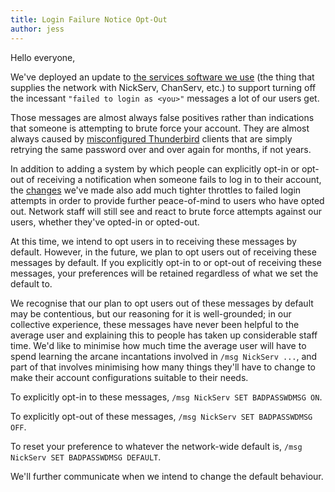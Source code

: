 ```yaml
---
title: Login Failure Notice Opt-Out
author: jess
---
```


Hello everyone,

We've deployed an update to [the services software we use][0]
(the thing that supplies the network with NickServ, ChanServ, etc.)
to support turning off the incessant `"failed to login as <you>"` messages
a lot of our users get.

Those messages are almost always false positives rather than indications
that someone is attempting to brute force your account. They are almost
always caused by [misconfigured Thunderbird][1] clients that are simply
retrying the same password over and over again for months, if not years.

In addition to adding a system by which people can explicitly
opt-in or opt-out of receiving a notification when someone fails to log in to
their account, the [changes][2] we've made also add much tighter throttles
to failed login attempts in order to provide further peace-of-mind
to users who have opted out. Network staff will still see and react to
brute force attempts against our users, whether they've opted-in or opted-out.

At this time, we intend to opt users in to receiving these messages by default.
However, in the future, we plan to opt users out of receiving these messages
by default. If you explicitly opt-in to or opt-out of receiving these messages,
your preferences will be retained regardless of what we set the default to.

We recognise that our plan to opt users out of these messages by default may
be contentious, but our reasoning for it is well-grounded; in our collective
experience, these messages have never been helpful to the average user and
explaining this to people has taken up considerable staff time. We'd like to
minimise how much time the average user will have to spend learning the arcane
incantations involved in `/msg NickServ ...`, and part of that involves
minimising how many things they'll have to change to make their
account configurations suitable to their needs.

To explicitly opt-in to these messages, `/msg NickServ SET BADPASSWDMSG ON`.

To explicitly opt-out of these messages, `/msg NickServ SET BADPASSWDMSG OFF`.

To reset your preference to whatever the network-wide default is,
`/msg NickServ SET BADPASSWDMSG DEFAULT`.

We'll further communicate when we intend to change the default behaviour.

[0]: https://atheme.org/
[1]: https://bugzilla.mozilla.org/show_bug.cgi?id=1618061
[2]: https://github.com/atheme/atheme/commit/d671237

